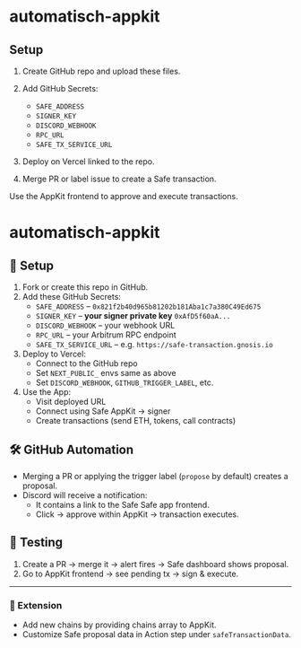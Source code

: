 # automatisch-appkit

## Setup

1. Create GitHub repo and upload these files.
2. Add GitHub Secrets:
   - `SAFE_ADDRESS`
   - `SIGNER_KEY`
   - `DISCORD_WEBHOOK`
   - `RPC_URL`
   - `SAFE_TX_SERVICE_URL`

3. Deploy on Vercel linked to the repo.
4. Merge PR or label issue to create a Safe transaction.

Use the AppKit frontend to approve and execute transactions.

# automatisch-appkit

## 🚀 Setup

1. Fork or create this repo in GitHub.
2. Add these GitHub Secrets:
   - `SAFE_ADDRESS` – `0x821f2b40d965b81202b181Aba1c7a380C49Ed675`
   - `SIGNER_KEY` – **your signer private key** `0xAfD5f60aA...`
   - `DISCORD_WEBHOOK` – your webhook URL
   - `RPC_URL` – your Arbitrum RPC endpoint
   - `SAFE_TX_SERVICE_URL` – e.g. `https://safe-transaction.gnosis.io`
3. Deploy to Vercel:
   - Connect to the GitHub repo
   - Set `NEXT_PUBLIC_` envs same as above
   - Set `DISCORD_WEBHOOK`, `GITHUB_TRIGGER_LABEL`, etc.
4. Use the App:
   - Visit deployed URL
   - Connect using Safe AppKit → signer
   - Create transactions (send ETH, tokens, call contracts)

## 🛠 GitHub Automation

- Merging a PR or applying the trigger label (`propose` by default) creates a proposal.
- Discord will receive a notification:
  - It contains a link to the Safe Safe app frontend.
  - Click → approve within AppKit → transaction executes.

## 🧪 Testing

1. Create a PR → merge it → alert fires → Safe dashboard shows proposal.
2. Go to AppKit frontend → see pending tx → sign & execute.

---

### 🧩 Extension

- Add new chains by providing chains array to AppKit.
- Customize Safe proposal data in Action step under `safeTransactionData`.

